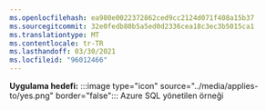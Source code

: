 ```yaml
---
ms.openlocfilehash: ea980e0022372862ced9cc2124d071f408a15b37
ms.sourcegitcommit: 32e0fedb80b5a5ed0d2336cea18c3ec3b5015ca1
ms.translationtype: MT
ms.contentlocale: tr-TR
ms.lasthandoff: 03/30/2021
ms.locfileid: "96012466"
---
```

<Token>**Uygulama hedefi:** :::image type="icon" source="../media/applies-to/yes.png" border="false"::: Azure SQL yönetilen örneği</Token> 


